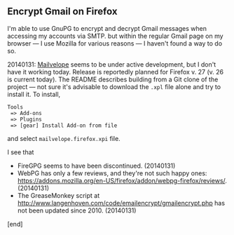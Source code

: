 ## Encrypt Gmail on Firefox

I'm able to use GnuPG to encrypt and decrypt Gmail messages when accessing my accounts via SMTP. but within the regular Gmail page on my browser — I use Mozilla for various reasons — I haven't found a way to do so.

20140131: [Mailvelope](https://github.com/toberndo/mailvelope/releases) seems to be under active development, but I don't have it working today. Release is reportedly planned for Firefox v. 27 (v. 26 is current today). The README describes building from a Git clone of the project — not sure it's advisable to download the `.xpl` file alone and try to install it. To install, 

    Tools 
     => Add-ons 
     => Plugins 
     => [gear] Install Add-on from file

and select `mailvelope.firefox.xpi` file.

I see that

 * FireGPG seems to have been discontinued. (20140131)
 * WebPG has only a few reviews, and they're not such happy ones: https://addons.mozilla.org/en-US/firefox/addon/webpg-firefox/reviews/. (20140131)
 * The GreaseMonkey script at http://www.langenhoven.com/code/emailencrypt/gmailencrypt.php has not been updated since 2010. (20140131)

[end]
